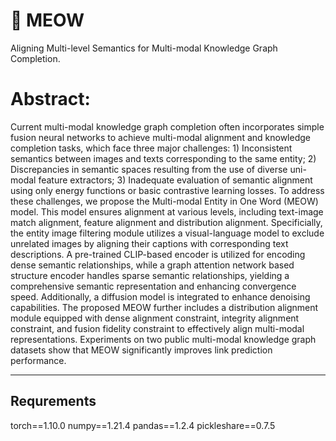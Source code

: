 # 🚀 MEOW
Aligning Multi-level Semantics for Multi-modal Knowledge Graph Completion.

# Abstract:
Current multi-modal knowledge graph completion often incorporates simple fusion neural networks to achieve multi-modal alignment and knowledge completion tasks, which face three major challenges: 1) Inconsistent semantics between images and texts corresponding to the same entity; 2) Discrepancies in semantic spaces resulting from the use of diverse uni-modal feature extractors; 3) Inadequate evaluation of semantic alignment using only energy functions or basic contrastive learning losses. To address these challenges, we propose the Multi-modal Entity in One Word (MEOW) model. This model ensures alignment at various levels, including text-image match alignment, feature alignment and distribution alignment. Specificially, the entity image filtering module utilizes a visual-language model to exclude unrelated images by aligning their captions with corresponding text descriptions. A pre-trained CLIP-based encoder is utilized for encoding dense semantic relationships, while a graph attention network based structure encoder handles sparse semantic relationships, yielding a comprehensive  semantic representation and enhancing convergence speed. Additionally, a diffusion model is integrated to enhance denoising capabilities. The proposed MEOW further includes a distribution alignment module equipped with dense alignment constraint, integrity alignment constraint, and fusion fidelity constraint to effectively align multi-modal representations. Experiments on two public multi-modal knowledge graph datasets show that MEOW significantly improves link prediction performance.

---

## Requrements
torch==1.10.0 numpy==1.21.4 pandas==1.2.4 pickleshare==0.7.5
